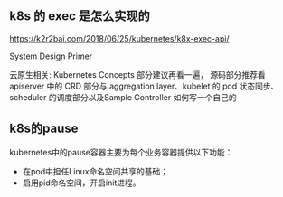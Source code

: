 ## k8s 的 exec 是怎么实现的
https://k2r2bai.com/2018/06/25/kubernetes/k8x-exec-api/

System Design Primer

云原生相关:
Kubernetes Concepts 部分建议再看一遍，
源码部分推荐看 apiserver 中的 CRD 部分与 aggregation layer、kubelet 的 pod 状态同步、scheduler 的调度部分以及Sample Controller 如何写一个自己的

## k8s的pause
kubernetes中的pause容器主要为每个业务容器提供以下功能：
* 在pod中担任Linux命名空间共享的基础；
* 启用pid命名空间，开启init进程。
